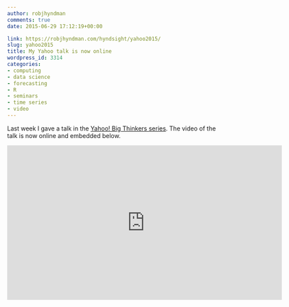 ```yaml
---
author: robjhyndman
comments: true
date: 2015-06-29 17:12:19+00:00

link: https://robjhyndman.com/hyndsight/yahoo2015/
slug: yahoo2015
title: My Yahoo talk is now online
wordpress_id: 3314
categories:
- computing
- data science
- forecasting
- R
- seminars
- time series
- video
---
```


Last week I gave a talk in the [Yahoo! Big Thinkers series](https://labs.yahoo.com/news/big-thinker-rob-hyndman-explores-science-forecasting-and-prediction). The video of the talk is now online and embedded below.


<iframe width='640' height='360' scrolling='no' frameborder='0' src='https://news.yahoo.com/video/big-thinker-rob-hyndman-210000569.html?format=embed' allowfullscreen='true' mozallowfullscreen='true' webkitallowfullscreen='true' allowtransparency='true' allow='autoplay; fullscreen; encrypted-media'></iframe>

